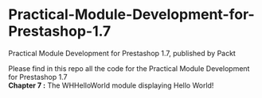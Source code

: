 # Practical-Module-Development-for-Prestashop-1.7
Practical Module Development for Prestashop 1.7, published by Packt

Please find in this repo all the code for the Practical Module Development for Prestashop 1.7<br/>
<b>Chapter 7 :</b> The WHHelloWorld module displaying Hello World!<br/>
